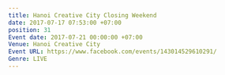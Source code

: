 ```yaml
---
title: Hanoi Creative City Closing Weekend
date: 2017-07-17 07:53:00 +07:00
position: 31
Event date: 2017-07-21 00:00:00 +07:00
Venue: Hanoi Creative City
Event URL: https://www.facebook.com/events/143014529610291/
Genre: LIVE
---
```


